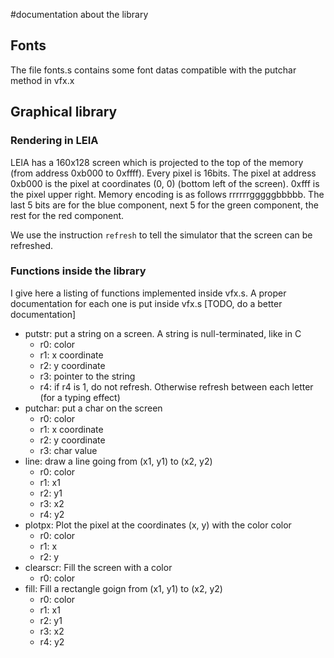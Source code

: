 #documentation about the library

## Fonts
The file fonts.s contains some font datas compatible with the putchar method in vfx.x

## Graphical library

### Rendering in LEIA
LEIA has a 160x128 screen which is projected to the top of the memory (from address 0xb000 to 0xffff). Every pixel is 16bits.
The pixel at address 0xb000 is the pixel at coordinates (0, 0) (bottom left of the screen). 0xfff is the pixel upper right.
Memory encoding is as follows rrrrrrgggggbbbbb. The last 5 bits are for the blue component, next 5 for the green component, the rest for the red component.

We use the instruction `refresh` to tell the simulator that the screen can be refreshed. 

### Functions inside the library
I give here a listing of functions implemented inside vfx.s. A proper documentation for each one is put inside vfx.s
[TODO, do a better documentation]
- putstr: put a string on a screen. A string is null-terminated, like in C
    - r0: color
    - r1: x coordinate
    - r2: y coordinate
    - r3: pointer to the string
    - r4: if r4 is 1, do not refresh. Otherwise refresh between each letter (for a typing effect)
- putchar: put a char on the screen
    - r0: color
    - r1: x coordinate
    - r2: y coordinate
    - r3: char value
- line: draw a line going from (x1, y1) to (x2, y2)
    - r0: color
    - r1: x1
    - r2: y1
    - r3: x2
    - r4: y2
- plotpx: Plot the pixel at the coordinates (x, y) with the color color
    - r0: color
    - r1: x
    - r2: y
- clearscr: Fill the screen with a color
    - r0: color
- fill: Fill a rectangle goign from (x1, y1) to (x2, y2)
    - r0: color
    - r1: x1
    - r2: y1
    - r3: x2
    - r4: y2

